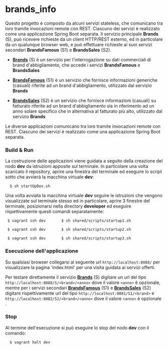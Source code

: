 # brands_info

Questo progetto è composto da alcuni servizi stateless, che comunicano tra loro tramite invocazioni remote con REST. 
Ciascuno dei servizi è realizzato come una applicazione Spring Boot separata. 
Il servizio principale **Brands** (S), può ricevere richieste da un client HTTP/REST esterno, ed in particolare da un qualunque browser web, e può effettuare richieste ai suoi servizi secondari **BrandsFamous** (S1) e **BrandsSales** (S2).

* [**Brands**](Brands/) (S) è un servizio per l'interrogazione su dati commerciali di brand d'abbigliamento, che accede i servizi **BrandsFamous** e **BrandsSales** 

* [**BrandsFamous**](BrandsFamous/) (S1) è un servizio che fornisce informazioni generiche (casuali) riferite ad un brand d'abbigliamento, utilizzato dal servizio **Brands**

* [**BrandsSales**](BrandsSales/) (S2) è un servizio che fornisce informazioni (casuali) su fatturato riferite ad un brand d'abbigliamento sia in riferimento ad un anno solare specifico che in alternativa al fatturato più alto, utilizzato dal servizio **Brands**

Le diverse applicazioni comunicano tra loro tramite invocazioni remote con REST. 
Ciascuno dei servizi è realizzato come una applicazione Spring Boot separata.

### Build & Run

La costruzione delle applicazioni viene guidata a seguito della creazione del nodo **dev** da istruzioni apposite sul terminale. In particolare una volta scaricato il repository, aprire una finestra del terminale ed eseguire lo script sotto che avvierà la macchina virtuale **dev**:

      $ sh startUpDev.sh

Una volta avviata la macchina virtuale **dev** seguire le istruzioni che vengono visualizzate sul terminale stesso ed in particolare, aprire 3 finestre del terminale, posizionarsi nella directory **developer** ed eseguire rispettivamente questi comandi separatamente:
     
     $ vagrant ssh dev       $ sh shared/scripts/startup1.sh
     
     $ vagrant ssh dev       $ sh shared/scripts/startup2.sh
     
     $ vagrant ssh dev       $ sh shared/scripts/startup3.sh

### Esecuzione dell'applicazione

Su qualsiasi browser collegarsi al seguente url `http://localhost:8088/` per visualizzare la pagina 'index.html' per una visita guidata ai servizi offerti.

Per testare direttamente il servizio [**Brands**](Brands/) (S) digitare un url del tipo `http://localhost:8088/S/<brand>/<anno>` dove il valore `<anno>` è opzionale, mentre per i servizi secondari [**BrandsFamous**](BrandsFamous/) (S1) e [**BrandsSales**](BrandsSales/) (S2) digitare rispettivamente url del tipo `http://localhost:8081/S1/<brand>` e `http://localhost:8082/S2/<brand>/<anno>` dove il valore `<anno>` è opzionale .

### Stop

Al termine dell'esecuzione si può eseguire lo stop del nodo **dev** con il comando:

      $ vagrant halt dev

